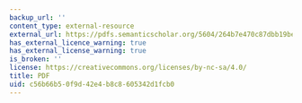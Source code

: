 ```yaml
---
backup_url: ''
content_type: external-resource
external_url: https://pdfs.semanticscholar.org/5604/264b7e470c87dbb19be713a1c9bce2852b5c.pdf
has_external_licence_warning: true
has_external_license_warning: true
is_broken: ''
license: https://creativecommons.org/licenses/by-nc-sa/4.0/
title: PDF
uid: c56b66b5-0f9d-42e4-b8c8-605342d1fcb0
---
```

